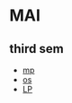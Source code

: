 # MAI
## third sem
- [mp](https://github.com/oduvanchikm/MAI/tree/main/mp)
- [os](https://github.com/oduvanchikm/MAI/tree/main/os)
- [LP](https://github.com/oduvanchikm/MAI/tree/main/LP)
